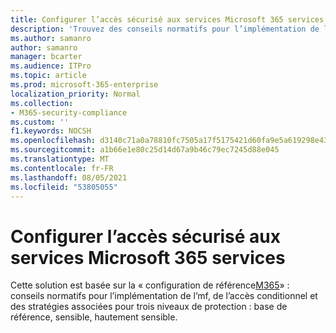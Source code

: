 ```yaml
---
title: Configurer l’accès sécurisé aux services Microsoft 365 services
description: 'Trouvez des conseils normatifs pour l’implémentation de l’mf, de l’accès conditionnel et des stratégies associées pour trois niveaux de protection : base de référence, sensible, hautement sensible.'
ms.author: samanro
author: samanro
manager: bcarter
ms.audience: ITPro
ms.topic: article
ms.prod: microsoft-365-enterprise
localization_priority: Normal
ms.collection:
- M365-security-compliance
ms.custom: ''
f1.keywords: NOCSH
ms.openlocfilehash: d3140c71a0a78810fc7505a17f5175421d60fa9e5a619298e43f69106555595a
ms.sourcegitcommit: a1b66e1e80c25d14d67a9b46c79ec7245d88e045
ms.translationtype: MT
ms.contentlocale: fr-FR
ms.lasthandoff: 08/05/2021
ms.locfileid: "53805055"
---
```

# <a name="configure-secure-access-to-microsoft-365-services"></a>Configurer l’accès sécurisé aux services Microsoft 365 services

Cette solution est basée sur la « configuration de référence[M365](../security/office-365-security/microsoft-365-policies-configurations.md)» : conseils normatifs pour l’implémentation de l’mf, de l’accès conditionnel et des stratégies associées pour trois niveaux de protection : base de référence, sensible, hautement sensible.